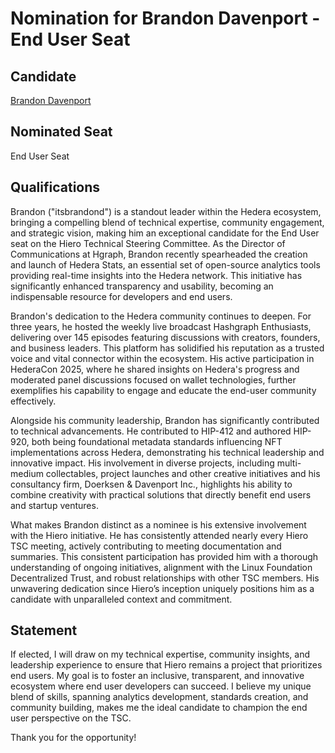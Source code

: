 # Nomination for Brandon Davenport - End User Seat

## Candidate

[Brandon Davenport](https://github.com/itsbrandondev)

## Nominated Seat

End User Seat

## Qualifications

Brandon ("itsbrandond") is a standout leader within the Hedera ecosystem, bringing a compelling blend of technical expertise, community engagement, and strategic vision, making him an exceptional candidate for the End User seat on the Hiero Technical Steering Committee. As the Director of Communications at Hgraph, Brandon recently spearheaded the creation and launch of Hedera Stats, an essential set of open-source analytics tools providing real-time insights into the Hedera network. This initiative has significantly enhanced transparency and usability, becoming an indispensable resource for developers and end users.

Brandon's dedication to the Hedera community continues to deepen. For three years, he hosted the weekly live broadcast Hashgraph Enthusiasts, delivering over 145 episodes featuring discussions with creators, founders, and business leaders. This platform has solidified his reputation as a trusted voice and vital connector within the ecosystem. His active participation in HederaCon 2025, where he shared insights on Hedera's progress and moderated panel discussions focused on wallet technologies, further exemplifies his capability to engage and educate the end-user community effectively.

Alongside his community leadership, Brandon has significantly contributed to technical advancements. He contributed to HIP-412 and authored HIP-920, both being foundational metadata standards influencing NFT implementations across Hedera, demonstrating his technical leadership and innovative impact. His involvement in diverse projects, including multi-medium collectables, project launches and other creative initiatives and his consultancy firm, Doerksen & Davenport Inc., highlights his ability to combine creativity with practical solutions that directly benefit end users and startup ventures.

What makes Brandon distinct as a nominee is his extensive involvement with the Hiero initiative. He has consistently attended nearly every Hiero TSC meeting, actively contributing to meeting documentation and summaries. This consistent participation has provided him with a thorough understanding of ongoing initiatives, alignment with the Linux Foundation Decentralized Trust, and robust relationships with other TSC members. His unwavering dedication since Hiero’s inception uniquely positions him as a candidate with unparalleled context and commitment.

## Statement

If elected, I will draw on my technical expertise, community insights, and leadership experience to ensure that Hiero remains a project that prioritizes end users. My goal is to foster an inclusive, transparent, and innovative ecosystem where end user developers can succeed. I believe my unique blend of skills, spanning analytics development, standards creation, and community building, makes me the ideal candidate to champion the end user perspective on the TSC.

Thank you for the opportunity!